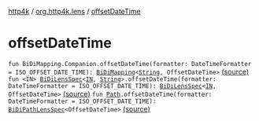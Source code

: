 [http4k](../index.md) / [org.http4k.lens](index.md) / [offsetDateTime](./offset-date-time.md)

# offsetDateTime

`fun BiDiMapping.Companion.offsetDateTime(formatter: DateTimeFormatter = ISO_OFFSET_DATE_TIME): `[`BiDiMapping`](-bi-di-mapping/index.md)`<`[`String`](https://kotlinlang.org/api/latest/jvm/stdlib/kotlin/-string/index.html)`, OffsetDateTime>` [(source)](https://github.com/http4k/http4k/blob/master/http4k-core/src/main/kotlin/org/http4k/lens/BiDiMapping.kt#L66)
`fun <IN> `[`BiDiLensSpec`](-bi-di-lens-spec/index.md)`<`[`IN`](offset-date-time.md#IN)`, `[`String`](https://kotlinlang.org/api/latest/jvm/stdlib/kotlin/-string/index.html)`>.offsetDateTime(formatter: DateTimeFormatter = ISO_OFFSET_DATE_TIME): `[`BiDiLensSpec`](-bi-di-lens-spec/index.md)`<`[`IN`](offset-date-time.md#IN)`, OffsetDateTime>` [(source)](https://github.com/http4k/http4k/blob/master/http4k-core/src/main/kotlin/org/http4k/lens/lensSpec.kt#L236)
`fun `[`Path`](-path/index.md)`.offsetDateTime(formatter: DateTimeFormatter = ISO_OFFSET_DATE_TIME): `[`BiDiPathLensSpec`](-bi-di-path-lens-spec/index.md)`<OffsetDateTime>` [(source)](https://github.com/http4k/http4k/blob/master/http4k-core/src/main/kotlin/org/http4k/lens/path.kt#L117)